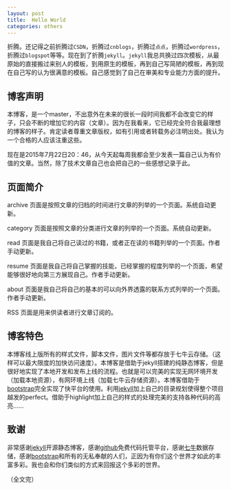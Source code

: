 ```yaml
---
layout: post
title:  Hello World
categories: others
---
```


折腾。还记得之前折腾过```CSDN```，折腾过```cnblogs```，折腾过```点点```，折腾过```wordpress```，折腾过```blogspot```等等。现在到了折腾```jekyll```。```jekyll```我总共换过四次模板，从最原始的直接搬过来别人的模板，到用原生的模板，再到自己写简陋的模板，再到现在自己写的认为很满意的模板。自己感觉到了自己在审美和专业能力方面的提升。

## 博客声明 ##

本博客，是一个master，不出意外在未来的很长一段时间我都不会改变它的样子，只会不断的增加它的内容（文章）。因为在我看来，它已经完全符合我最理想的博客的样子。肯定读者尊重文章版权，如有引用或者转载务必注明出处。我认为一个合格的人应该注重这些。

现在是2015年7月22日20：46，从今天起每周我都会至少发表一篇自己认为有价值的文章。当然，除了技术文章自己也会把自己的一些感想记录于此。

## 页面简介 ##

archive 页面是按照文章的归档的时间进行文章的列举的一个页面。系统自动更新。

category 页面是按照文章的分类进行文章的列举的一个页面。系统自动更新。

read 页面是我自己将自己读过的书籍，或者正在读的书籍列举的一个页面。作者手动更新。

resume 页面是我自己将自己掌握的技能，已经掌握的程度列举的一个页面，希望能够很好地向第三方展现自己。作者手动更新。

about 页面是我自己将自己的基本的可以向外界透露的联系方式列举的一个页面。作者手动更新。

RSS 页面是用来供读者进行文章订阅的。

## 博客特色 ##

本博客线上版所有的样式文件，脚本文件，图片文件等都存放于七牛云存储。（这样可以最大限度的加快访问速度）。本博客是借助于jekyll搭建的纯静态博客，但是很好地实现了本地开发和发布上线的流程。也就是可以完美的实现无网环境开发（加载本地资源），有网环境上线（加载七牛云存储资源）。本博客借助于[bootstrap]完全实现了快平台的使用。利用[jekyll]加上自己的目录规划使得整个项目越发的perfect。借助于highlight加上自己的样式的处理完美的支持各种代码的高亮......

## 致谢 ##

非常感谢[jekyll]开源静态博客，感谢[github]免费代码托管平台，感谢[七牛]数据存储，感谢[bootstrap]和所有的无私奉献的人们，正因为有你们这个世界才如此的丰富多彩。我也会和你们类似的方式来回报这个多彩的世界。

（全文完）


[bootstrap]: http://getbootstrap.com/
[jekyll]: https://github.com/jekyll/jekyll
[github]: https://github.com
[七牛]: http://www.qiniu.com/
